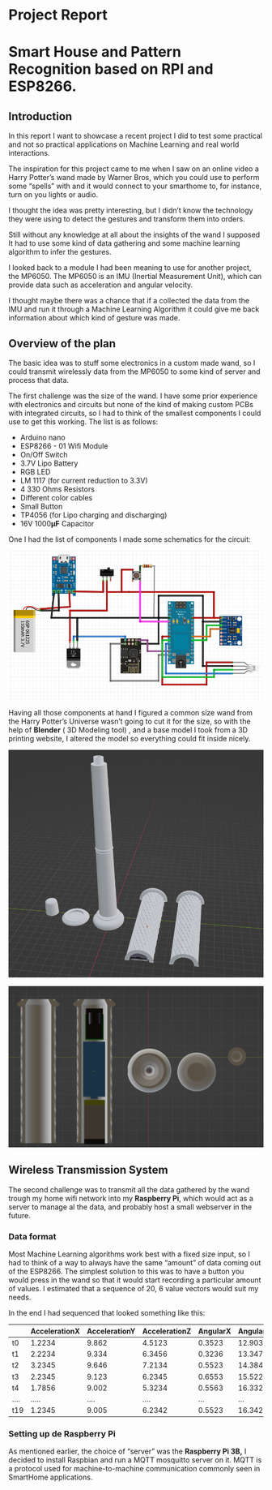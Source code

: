 # Project Report

# Smart House and Pattern Recognition based on RPI and ESP8266.

## Introduction

In this report I want to showcase a recent project I did to test some practical and not so practical applications on Machine Learning and real world interactions. 

The inspiration for this project came to me when I saw on an online video a Harry Potter’s wand made by Warner Bros, which you could use to perform some “spells” with and it would connect to your smarthome to, for instance, turn on you lights or audio.

I thought the idea was pretty interesting, but I didn’t know the technology they were using to detect the gestures and transform them into orders. 

Still without any knowledge at all about the insights of the wand I supposed It had to use some kind of data gathering and some machine learning algorithm to infer the gestures.

I looked back to a module I had been meaning to use for another project, the MP6050.  The MP6050 is an IMU (Inertial Measurement Unit), which can provide data such as acceleration and angular velocity. 

I thought maybe there was a chance that if a collected the data from the IMU and run it through a Machine Learning Algorithm it could give me back information about which kind of gesture was made.

## Overview of the plan

The basic idea was to stuff some electronics in a custom made wand, so I could transmit wirelessly data from the MP6050 to some kind of server and process that data.

The first challenge was the size of the wand. I have some prior experience with electronics and circuits but none of the kind of making custom PCBs with integrated circuits, so I had to think of the smallest components I could use to get this working. The list is as follows:

- Arduino nano
- ESP8266 - 01 Wifi Module
- On/Off Switch
- 3.7V Lipo Battery
- RGB LED
- LM 1117 (for current reduction to 3.3V)
- 4 330 Ohms Resistors
- Different color cables
- Small Button
- TP4056 (for Lipo charging and discharging)
- 16V 1000**μF** Capacitor

One I had the list of components I made some schematics for the circuit:

![Untitled](Project%20Report%202bc13acfc28a4a3c82e0ae88a6d2ab34/Untitled.png)

Having all those components at hand I figured a common size wand from the Harry Potter’s Universe wasn’t going to cut it for the size, so with the help of **Blender** ( 3D Modeling tool) , and a base model I took from a 3D printing website, I altered the model so everything could fit inside nicely.

![Untitled](Project%20Report%202bc13acfc28a4a3c82e0ae88a6d2ab34/Untitled%201.png)

![Untitled](Project%20Report%202bc13acfc28a4a3c82e0ae88a6d2ab34/Untitled%202.png)

## Wireless Transmission System

The second challenge was to transmit all the data gathered by the wand trough my home wifi network into my **Raspberry Pi**, which would act as a server to manage al the data, and probably host a small webserver in the future. 

### Data format

Most Machine Learning algorithms work best with a fixed size input, so I had to think of a way to always have the same “amount” of data coming out of the ESP8266. The simplest solution to this was to have a button you would press in the wand so that it would start recording a particular amount of values. I estimated that a sequence of 20, 6 value vectors would suit my needs.

In the end I had sequenced that looked something like this:

 

|  | AccelerationX | AccelerationY | AccelerationZ | AngularX | AngularY | AngularZ |
| --- | --- | --- | --- | --- | --- | --- |
| t0 | 1.2234 | 9.862 | 4.5123 | 0.3523 | 12.903 | 1.643 |
| t1 | 2.2234 | 9.334 | 6.3456 | 0.3236 | 13.347 | 1.393 |
| t2 | 3.2345 | 9.646 | 7.2134 | 0.5523 | 14.384 | 2.234 |
| t3 | 2.2345 | 9.123 | 6.2345 | 0.6553 | 15.522 | 1.931 |
| t4 | 1.7856 | 9.002 | 5.3234 | 0.5563 | 16.332 | 1.000 |
| …. | ….. | …. | …. | … | … | … |
| t19 | 1.2345 | 9.005 | 6.2342 | 0.5523 | 16.342 | 1.123 |

### Setting up de Raspberry Pi

As mentioned earlier, the choice of “server” was the **Raspberry Pi 3B,** I decided to install Raspbian and run a MQTT mosquitto server on it. MQTT is a protocol used for machine-to-machine communication commonly seen in SmartHome applications.